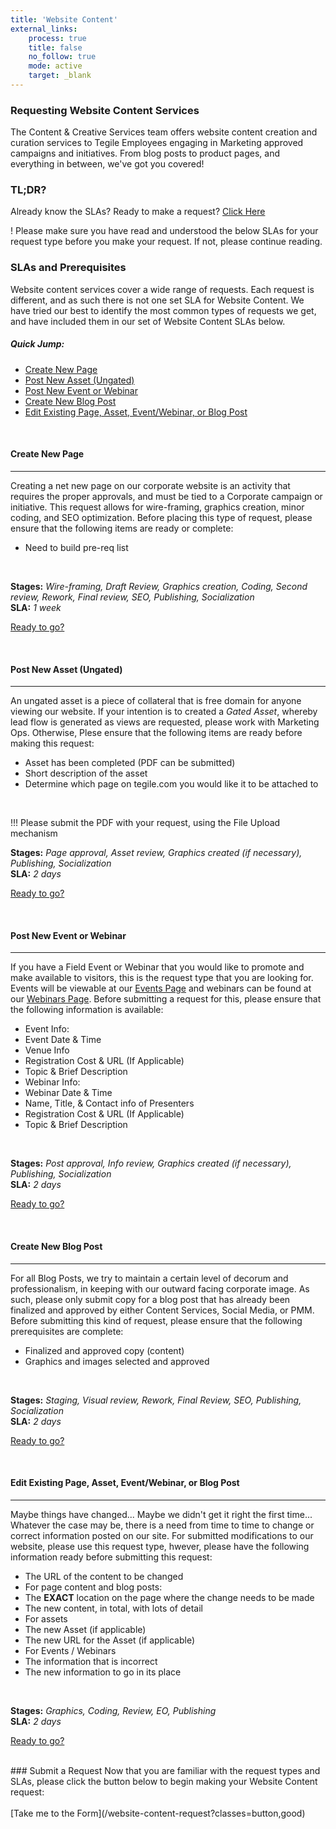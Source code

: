 ```yaml
---
title: 'Website Content'
external_links:
    process: true
    title: false
    no_follow: true
    mode: active
    target: _blank
---
```


### Requesting Website Content Services

The Content & Creative Services team offers website content creation and curation services to Tegile Employees engaging in Marketing approved campaigns and initiatives.  From blog posts to product pages, and everything in between, we've got you covered!

### TL;DR?
Already know the SLAs? Ready to make a request? [Click Here](#request)

! Please make sure you have read and understood the below SLAs for your request type before you make your request.  If not, please continue reading.
<br>

### SLAs and Prerequisites

Website content services cover a wide range of requests.  Each request is different, and as such there is not one set SLA for Website Content.  We have tried our best to identify the most common types of requests we get, and have included them in our set of Website Content SLAs below.

##### Quick Jump:
* [Create New Page](#new_page)
* [Post New Asset (Ungated)](#new_asset)
* [Post New Event or Webinar](#new_event)
* [Create New Blog Post](#blog_post)
* [Edit Existing Page, Asset, Event/Webinar, or Blog Post](#edit)

<a id="new_page"></a>
<br>
#### Create New Page
---
Creating a net new page on our corporate website is an activity that requires the proper approvals, and must be tied to a Corporate campaign or initiative.  This request allows for wire-framing, graphics creation, minor coding, and SEO optimization.  Before placing this type of request, please ensure that the following items are ready or complete:

* Need to build pre-req list
<br>

**Stages:** _Wire-framing, Draft Review, Graphics creation, Coding, Second review, Rework, Final review, SEO, Publishing, Socialization_
<br>
**SLA:** _1 week_

[Ready to go?](#request)

<a id="new_asset"></a>
<br>
#### Post New Asset (Ungated)
---
An ungated asset is a piece of collateral that is free domain for anyone viewing our website.  If your intention is to created a _Gated Asset_, whereby lead flow is generated as views are requested, please work with Marketing Ops.  Otherwise, Plese ensure that the following items are ready before making this request:

* Asset has been completed (PDF can be submitted)
* Short description of the asset
* Determine which page on tegile.com you would like it to be attached to
<br>

!!! Please submit the PDF with your request, using the File Upload mechanism

**Stages:** _Page approval, Asset review, Graphics created (if necessary), Publishing, Socialization_
<br>
**SLA:** _2 days_

[Ready to go?](#request)

<a id="new_event"></a>
<br>
#### Post New Event or Webinar
---
If you have a Field Event or Webinar that you would like to promote and make available to visitors, this is the request type that you are looking for.  Events will be viewable at our [Events Page](http://www.tegile.com/events/regional-events/) and webinars can be found at our [Webinars Page](http://www.tegile.com/events/webinars/).  Before submitting a request for this, please ensure that the following information is available:

* Event Info:
 * Event Date & Time
 * Venue Info
 * Registration Cost & URL (If Applicable)
 * Topic & Brief Description
* Webinar Info:
 * Webinar Date & Time
 * Name, Title, & Contact info of Presenters
 * Registration Cost & URL (If Applicable)
 * Topic & Brief Description
<br>

**Stages:** _Post approval, Info review, Graphics created (if necessary), Publishing, Socialization_
<br>
**SLA:** _2 days_

[Ready to go?](#request)

<a id="blog_post"></a>
<br>
#### Create New Blog Post
---
For all Blog Posts, we try to maintain a certain level of decorum and professionalism, in keeping with our outward facing corporate image.  As such, please only submit copy for a blog post that has already been finalized and approved by either Content Services, Social Media, or PMM. Before submitting this kind of request, please ensure that the following prerequisites are complete:

* Finalized and approved copy (content)
* Graphics and images selected and approved
<br>

**Stages:** _Staging, Visual review, Rework, Final Review, SEO, Publishing, Socialization_
<br>
**SLA:** _2 days_

[Ready to go?](#request)

<a id="edit"></a>
<br>
#### Edit Existing Page, Asset, Event/Webinar, or Blog Post
---
Maybe things have changed... Maybe we didn't get it right the first time...  Whatever the case may be, there is a need from time to time to change or correct information posted on our site.  For submitted modifications to our website, please use this request type, hwever, please have the following information ready before submitting this request:

* The URL of the content to be changed
* For page content and blog posts:
 * The **EXACT** location on the page where the change needs to be made
 * The new content, in total, with lots of detail
* For assets
 * The new Asset (if applicable)
 * The new URL for the Asset (if applicable)
* For Events / Webinars
 * The information that is incorrect
 * The new information to go in its place
<br>

**Stages:** _Graphics, Coding, Review, EO, Publishing_
<br>
**SLA:** _2 days_

[Ready to go?](#request)
<br>
<br>
<a id="request"></a>
<div class="centered" markdown="1">
### Submit a Request
Now that you are familiar with the request types and SLAs, please click the button below to begin making your Website Content request:<br><br>[Take me to the Form](/website-content-request?classes=button,good)
</div>